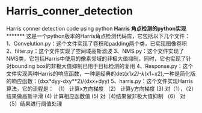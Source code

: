 # Harris_conner_detection
Harris conner detection code using python
********************************************Harris 角点检测的python实现***************************************************
这是一个python版本的Harris角点检测代码库，它包括以下几个文件：
1、Convelution.py：这个文件实现了卷积和padding两个类，已实现图像卷积
2、filter.py：这个文件实现了空间域高斯滤波
3、NMS.py：这个文件实现了NMS类，它包括Harris中使用的像素邻域的非极大值抑制，同时，它也实现了针对bounding box的非极大值抑制已用于目标检测的复用
4、Response.py：这个文件实现两种Harris的响应函数，一种是经典的det(x1*x2)-k*(x1+x2),一种是简化版的响应函数：(dxx*dyy-dxy**2)/(dxx+dyy)
5、harris.py：这个文件实现Harris算法，它的流程是：
              （1） 计算x方向梯度
              （2） 计算y方向梯度
               (3)  对（1），（2）结果做高斯平滑
               (4)  计算相应函数值
               (5)  对（4)结果做非极大值抑制
              （6）  对（5）结果进行阈值处理
